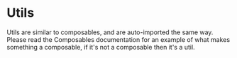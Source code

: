 # Utils

Utils are similar to composables, and are auto-imported the same way.
Please read the Composables documentation for an example of what makes something a composable, if it's not a composable then it's a util.